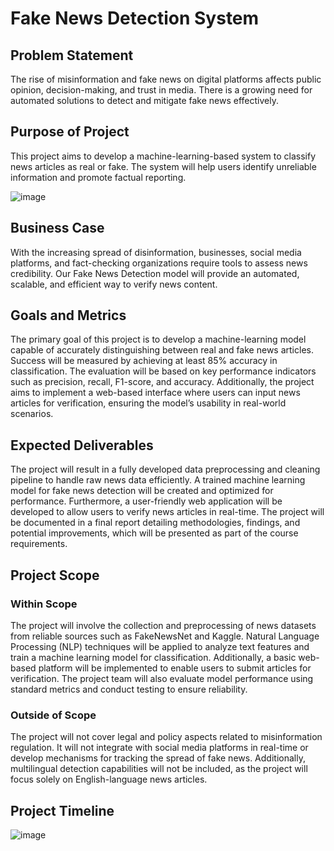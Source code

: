 # Fake News Detection System

## Problem Statement
The rise of misinformation and fake news on digital platforms affects public opinion, decision-making, and trust in media. There is a growing need for automated solutions to detect and mitigate fake news effectively.

## Purpose of Project
This project aims to develop a machine-learning-based system to classify news articles as real or fake. The system will help users identify unreliable information and promote factual reporting.

![image](https://github.com/user-attachments/assets/c11c8578-5c13-4d1e-a0ee-8256aef59690)


## Business Case
With the increasing spread of disinformation, businesses, social media platforms, and fact-checking organizations require tools to assess news credibility. Our Fake News Detection model will provide an automated, scalable, and efficient way to verify news content.

## Goals and Metrics
The primary goal of this project is to develop a machine-learning model capable of accurately distinguishing between real and fake news articles. Success will be measured by achieving at least 85% accuracy in classification. The evaluation will be based on key performance indicators such as precision, recall, F1-score, and accuracy. Additionally, the project aims to implement a web-based interface where users can input news articles for verification, ensuring the model’s usability in real-world scenarios.

## Expected Deliverables
The project will result in a fully developed data preprocessing and cleaning pipeline to handle raw news data efficiently. A trained machine learning model for fake news detection will be created and optimized for performance. Furthermore, a user-friendly web application will be developed to allow users to verify news articles in real-time. The project will be documented in a final report detailing methodologies, findings, and potential improvements, which will be presented as part of the course requirements.

## Project Scope
### Within Scope
The project will involve the collection and preprocessing of news datasets from reliable sources such as FakeNewsNet and Kaggle. Natural Language Processing (NLP) techniques will be applied to analyze text features and train a machine learning model for classification. Additionally, a basic web-based platform will be implemented to enable users to submit articles for verification. The project team will also evaluate model performance using standard metrics and conduct testing to ensure reliability.
### Outside of Scope
The project will not cover legal and policy aspects related to misinformation regulation. It will not integrate with social media platforms in real-time or develop mechanisms for tracking the spread of fake news. Additionally, multilingual detection capabilities will not be included, as the project will focus solely on English-language news articles.

## Project Timeline
![image](https://github.com/user-attachments/assets/27e13e80-644d-4407-848a-2cc86e7a632d)

